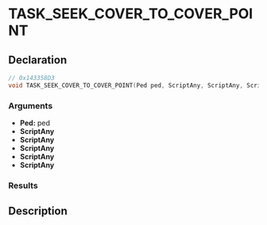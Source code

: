 # TASK_SEEK_COVER_TO_COVER_POINT

## Declaration
```cpp
// 0x143358D3
void TASK_SEEK_COVER_TO_COVER_POINT(Ped ped, ScriptAny, ScriptAny, ScriptAny, ScriptAny, ScriptAny);
```

### Arguments
- **Ped:** ped
- **ScriptAny**
- **ScriptAny**
- **ScriptAny**
- **ScriptAny**
- **ScriptAny**

### Results

## Description
